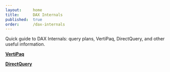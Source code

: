 ```yaml
---
layout:     home
title:      DAX Internals
published:  true
order:      /dax-internals
---
```


Quick guide to DAX Internals: query plans, VertiPaq, DirectQuery, and other useful information.

[**VertiPaq**](vertipaq/index.md)

[**DirectQuery**](directquery/index.md)

